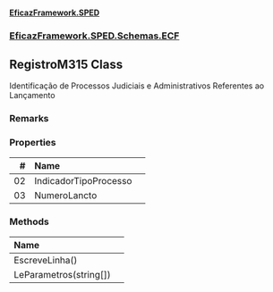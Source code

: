 #### [EficazFramework.SPED](EficazFrameworkSPED.md 'EficazFramework SPED')
### [EficazFramework.SPED.Schemas.ECF](EficazFramework.SPED.Schemas.ECF.md 'EficazFramework.SPED.Schemas.ECF')

## RegistroM315 Class

Identificação de Processos Judiciais e Administrativos Referentes ao Lançamento

### Remarks
### Properties

| # | Name | |
| ---: | :--- | :--- |
| 02 | IndicadorTipoProcesso |  |
| 03 | NumeroLancto |  |
### Methods

| Name | |
| :--- | :--- |
| EscreveLinha() |  |
| LeParametros(string[]) |  |
